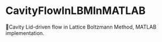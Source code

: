 # CavityFlowInLBMInMATLAB
:floppy_disk:Cavity Lid-driven flow in Lattice Boltzmann Method, MATLAB implementation.
